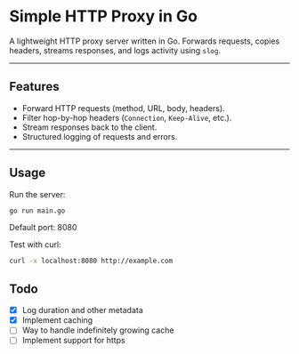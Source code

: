 # Simple HTTP Proxy in Go

A lightweight HTTP proxy server written in Go. Forwards requests, copies headers, streams responses, and logs activity using `slog`.

---

## Features

- Forward HTTP requests (method, URL, body, headers).
- Filter hop-by-hop headers (`Connection`, `Keep-Alive`, etc.).
- Stream responses back to the client.
- Structured logging of requests and errors.

---

## Usage

Run the server:

```bash
go run main.go
```

Default port: 8080

Test with curl:

```bash
curl -x localhost:8080 http://example.com
```

## Todo

- [x] Log duration and other metadata
- [x] Implement caching
- [ ] Way to handle indefinitely growing cache
- [ ] Implement support for https

